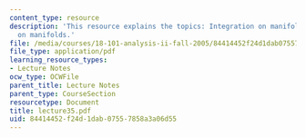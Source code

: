```yaml
---
content_type: resource
description: 'This resource explains the topics: Integration on manifolds, degree
  on manifolds.'
file: /media/courses/18-101-analysis-ii-fall-2005/84414452f24d1dab07557858a3a06d55_lecture35.pdf
file_type: application/pdf
learning_resource_types:
- Lecture Notes
ocw_type: OCWFile
parent_title: Lecture Notes
parent_type: CourseSection
resourcetype: Document
title: lecture35.pdf
uid: 84414452-f24d-1dab-0755-7858a3a06d55
---
```

